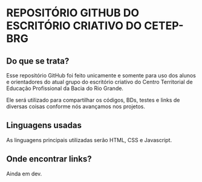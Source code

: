 # REPOSITÓRIO GITHUB DO ESCRITÓRIO CRIATIVO DO CETEP-BRG

## Do que se trata?

Esse repositório GitHub foi feito unicamente e somente para uso dos alunos e orientadores do atual grupo do escritório criativo do Centro Territorial de Educação Profissional da Bacia do Rio Grande.

Ele será utilizado para compartilhar os códigos, BDs, testes e links de diversas coisas conforme nós avançamos nos projetos.

## Linguagens usadas

As linguagens principais utilizadas serão HTML, CSS e Javascript.

## Onde encontrar links?
   
   Ainda em dev.
